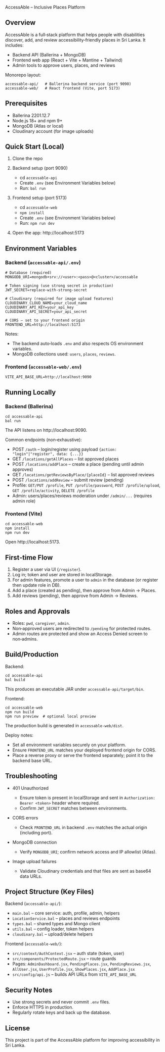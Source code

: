AccessAble – Inclusive Places Platform

## Overview
AccessAble is a full‑stack platform that helps people with disabilities discover, add, and review accessibility‑friendly places in Sri Lanka. It includes:
- Backend API (Ballerina + MongoDB)
- Frontend web app (React + Vite + Mantine + Tailwind)
- Admin tools to approve users, places, and reviews

Monorepo layout:
```
accessable-api/   # Ballerina backend service (port 9090)
accessable-web/   # React frontend (Vite, port 5173)
```

## Prerequisites
- Ballerina 2201.12.7
- Node.js 18+ and npm 9+
- MongoDB (Atlas or local)
- Cloudinary account (for image uploads)

## Quick Start (Local)
1) Clone the repo
2) Backend setup (port 9090)
   - cd `accessable-api`
   - Create `.env` (see Environment Variables below)
   - Run: `bal run`

3) Frontend setup (port 5173)
   - cd `accessable-web`
   - `npm install`
   - Create `.env` (see Environment Variables below)
   - Run: `npm run dev`

4) Open the app: http://localhost:5173

## Environment Variables

### Backend (`accessable-api/.env`)
```
# Database (required)
MONGODB_URI=mongodb+srv://<user>:<pass>@<cluster>/accessable

# Token signing (use strong secret in production)
JWT_SECRET=replace-with-strong-secret

# Cloudinary (required for image upload features)
CLOUDINARY_CLOUD_NAME=your_cloud_name
CLOUDINARY_API_KEY=your_api_key
CLOUDINARY_API_SECRET=your_api_secret

# CORS – set to your frontend origin
FRONTEND_URL=http://localhost:5173
```

Notes:
- The backend auto‑loads `.env` and also respects OS environment variables.
- MongoDB collections used: `users`, `places`, `reviews`.

### Frontend (`accessable-web/.env`)
```
VITE_API_BASE_URL=http://localhost:9090
```

## Running Locally

### Backend (Ballerina)
```
cd accessable-api
bal run
```
The API listens on http://localhost:9090.

Common endpoints (non‑exhaustive):
- POST `/auth` – login/register using payload `{action: "login"|"register", data: {...}}`
- GET `/locations/getAllPlaces` – list approved places
- POST `/locations/addPlace` – create a place (pending until admin approves)
- GET `/locations/getReviewsByPlace/{placeId}` – list approved reviews
- POST `/locations/addReview` – submit review (pending)
- Profile: `GET/PUT /profile`, `PUT /profile/password`, `POST /profile/upload`, `GET /profile/activity`, `DELETE /profile`
- Admin: users/places/reviews moderation under `/admin/...` (requires admin role)

### Frontend (Vite)
```
cd accessable-web
npm install
npm run dev
```
Open http://localhost:5173.

## First‑time Flow
1) Register a user via UI (`/register`).
2) Log in; token and user are stored in localStorage.
3) For admin features, promote a user to `admin` in the database (or register then update role in DB).
4) Add a place (created as pending), then approve from Admin → Places.
5) Add reviews (pending), then approve from Admin → Reviews.

## Roles and Approvals
- Roles: `pwd`, `caregiver`, `admin`.
- Non‑approved users are redirected to `/pending` for protected routes.
- Admin routes are protected and show an Access Denied screen to non‑admins.

## Build/Production

Backend:
```
cd accessable-api
bal build
```
This produces an executable JAR under `accessable-api/target/bin`.

Frontend:
```
cd accessable-web
npm run build
npm run preview  # optional local preview
```
The production build is generated in `accessable-web/dist`.

Deploy notes:
- Set all environment variables securely on your platform.
- Ensure `FRONTEND_URL` matches your deployed frontend origin for CORS.
- Place a reverse proxy or serve the frontend separately; point it to the backend base URL.

## Troubleshooting
- 401 Unauthorized
  - Ensure token is present in localStorage and sent in `Authorization: Bearer <token>` header where required.
  - Confirm `JWT_SECRET` matches between environments.

- CORS errors
  - Check `FRONTEND_URL` in backend `.env` matches the actual origin (including port).

- MongoDB connection
  - Verify `MONGODB_URI`; confirm network access and IP allowlist (Atlas).

- Image upload failures
  - Validate Cloudinary credentials and that files are sent as base64 data URLs.

## Project Structure (Key Files)
Backend (`accessable-api/`):
- `main.bal` – core service: auth, profile, admin, helpers
- `LocationService.bal` – places and reviews endpoints
- `types.bal` – shared types and Mongo client
- `utils.bal` – config loader, token helpers
- `cloudinary.bal` – upload/delete helpers

Frontend (`accessable-web/`):
- `src/context/AuthContext.jsx` – auth state (token, user)
- `src/components/ProtectedRoute.jsx` – route guards
- Pages: `AdminDashboard.jsx`, `PendingPlaces.jsx`, `PendingReviews.jsx`, `AllUser.jsx`, `UserProfile.jsx`, `ShowPlaces.jsx`, `AddPlace.jsx`
- `src/config/api.js` – builds API URLs from `VITE_API_BASE_URL`

## Security Notes
- Use strong secrets and never commit `.env` files.
- Enforce HTTPS in production.
- Regularly rotate keys and back up the database.

## License
This project is part of the AccessAble platform for improving accessibility in Sri Lanka.


